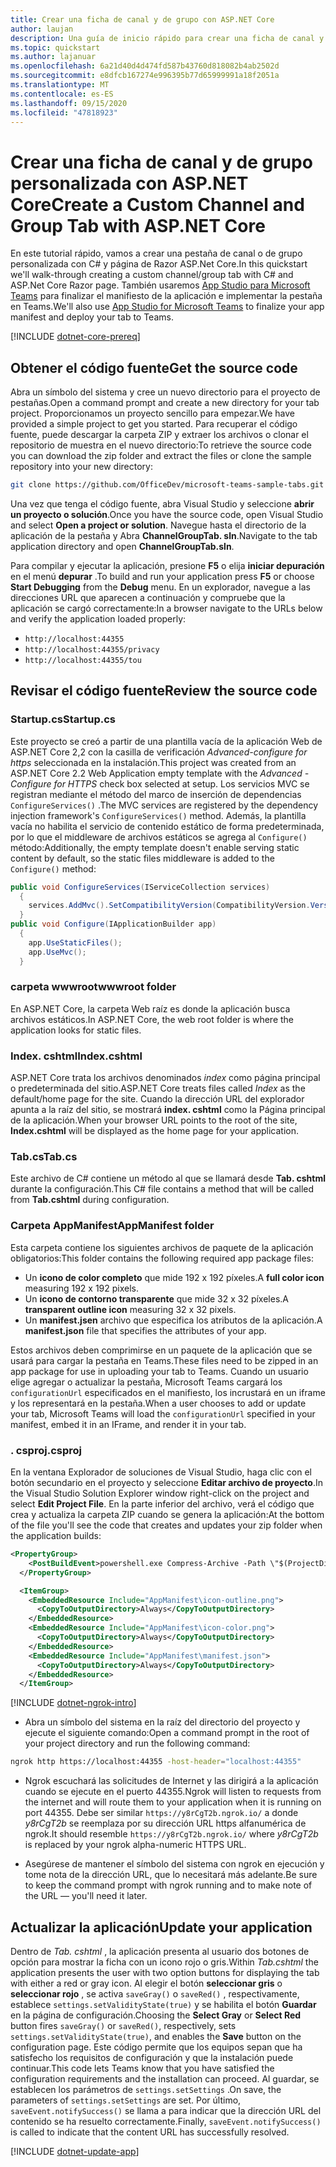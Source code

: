 ```yaml
---
title: Crear una ficha de canal y de grupo con ASP.NET Core
author: laujan
description: Una guía de inicio rápido para crear una ficha de canal y de grupo personalizada con ASP.NET Core.
ms.topic: quickstart
ms.author: lajanuar
ms.openlocfilehash: 6a21d40d4d474fd587b43760d818082b4ab2502d
ms.sourcegitcommit: e8dfcb167274e996395b77d65999991a18f2051a
ms.translationtype: MT
ms.contentlocale: es-ES
ms.lasthandoff: 09/15/2020
ms.locfileid: "47818923"
---
```

# <a name="create-a-custom-channel-and-group-tab-with-aspnet-core"></a><span data-ttu-id="ccfcd-103">Crear una ficha de canal y de grupo personalizada con ASP.NET Core</span><span class="sxs-lookup"><span data-stu-id="ccfcd-103">Create a Custom Channel and Group Tab with ASP.NET Core</span></span>

<span data-ttu-id="ccfcd-104">En este tutorial rápido, vamos a crear una pestaña de canal o de grupo personalizada con C# y página de Razor ASP.Net Core.</span><span class="sxs-lookup"><span data-stu-id="ccfcd-104">In this quickstart we'll walk-through creating a custom channel/group tab with C# and ASP.Net Core Razor page.</span></span> <span data-ttu-id="ccfcd-105">También usaremos [App Studio para Microsoft Teams](~/concepts/build-and-test/app-studio-overview.md) para finalizar el manifiesto de la aplicación e implementar la pestaña en Teams.</span><span class="sxs-lookup"><span data-stu-id="ccfcd-105">We'll also use [App Studio for Microsoft Teams](~/concepts/build-and-test/app-studio-overview.md) to finalize your app manifest and deploy your tab to Teams.</span></span>

[!INCLUDE [dotnet-core-prereq](~/includes/tabs/dotnet-core-prereq.md)]

## <a name="get-the-source-code"></a><span data-ttu-id="ccfcd-106">Obtener el código fuente</span><span class="sxs-lookup"><span data-stu-id="ccfcd-106">Get the source code</span></span>

<span data-ttu-id="ccfcd-107">Abra un símbolo del sistema y cree un nuevo directorio para el proyecto de pestañas.</span><span class="sxs-lookup"><span data-stu-id="ccfcd-107">Open a command prompt and create a new directory for your tab project.</span></span> <span data-ttu-id="ccfcd-108">Proporcionamos un proyecto sencillo para empezar.</span><span class="sxs-lookup"><span data-stu-id="ccfcd-108">We have provided a simple project to get you started.</span></span> <span data-ttu-id="ccfcd-109">Para recuperar el código fuente, puede descargar la carpeta ZIP y extraer los archivos o clonar el repositorio de muestra en el nuevo directorio:</span><span class="sxs-lookup"><span data-stu-id="ccfcd-109">To retrieve the source code you can download the zip folder and extract the files or clone the sample repository into your new directory:</span></span>

```bash
git clone https://github.com/OfficeDev/microsoft-teams-sample-tabs.git
```

<span data-ttu-id="ccfcd-110">Una vez que tenga el código fuente, abra Visual Studio y seleccione **abrir un proyecto o solución**.</span><span class="sxs-lookup"><span data-stu-id="ccfcd-110">Once you have the source code, open Visual Studio and select **Open a project or solution**.</span></span> <span data-ttu-id="ccfcd-111">Navegue hasta el directorio de la aplicación de la pestaña y Abra **ChannelGroupTab. sln**.</span><span class="sxs-lookup"><span data-stu-id="ccfcd-111">Navigate to the tab application directory and open **ChannelGroupTab.sln**.</span></span>

<span data-ttu-id="ccfcd-112">Para compilar y ejecutar la aplicación, presione **F5** o elija **iniciar depuración** en el menú **depurar** .</span><span class="sxs-lookup"><span data-stu-id="ccfcd-112">To build and run your application press **F5** or choose **Start Debugging** from the **Debug** menu.</span></span> <span data-ttu-id="ccfcd-113">En un explorador, navegue a las direcciones URL que aparecen a continuación y compruebe que la aplicación se cargó correctamente:</span><span class="sxs-lookup"><span data-stu-id="ccfcd-113">In a browser navigate to the URLs below and verify the application loaded properly:</span></span>

- `http://localhost:44355`
- `http://localhost:44355/privacy`
- `http://localhost:44355/tou`

## <a name="review-the-source-code"></a><span data-ttu-id="ccfcd-114">Revisar el código fuente</span><span class="sxs-lookup"><span data-stu-id="ccfcd-114">Review the source code</span></span>

### <a name="startupcs"></a><span data-ttu-id="ccfcd-115">Startup.cs</span><span class="sxs-lookup"><span data-stu-id="ccfcd-115">Startup.cs</span></span>

<span data-ttu-id="ccfcd-116">Este proyecto se creó a partir de una plantilla vacía de la aplicación Web de ASP.NET Core 2,2 con la casilla de verificación *Advanced-configure for https* seleccionada en la instalación.</span><span class="sxs-lookup"><span data-stu-id="ccfcd-116">This project was created from an ASP.NET Core 2.2 Web Application empty template with the *Advanced - Configure for HTTPS* check box selected at setup.</span></span> <span data-ttu-id="ccfcd-117">Los servicios MVC se registran mediante el método del marco de inserción de dependencias `ConfigureServices()` .</span><span class="sxs-lookup"><span data-stu-id="ccfcd-117">The MVC services are registered by the dependency injection framework's `ConfigureServices()` method.</span></span> <span data-ttu-id="ccfcd-118">Además, la plantilla vacía no habilita el servicio de contenido estático de forma predeterminada, por lo que el middleware de archivos estáticos se agrega al `Configure()` método:</span><span class="sxs-lookup"><span data-stu-id="ccfcd-118">Additionally, the empty template doesn't enable serving static content by default, so the static files middleware is added to the `Configure()` method:</span></span>

```csharp
public void ConfigureServices(IServiceCollection services)
  {
    services.AddMvc().SetCompatibilityVersion(CompatibilityVersion.Version_2_2);
  }
public void Configure(IApplicationBuilder app)
  {
    app.UseStaticFiles();
    app.UseMvc();
  }
```

### <a name="wwwroot-folder"></a><span data-ttu-id="ccfcd-119">carpeta wwwroot</span><span class="sxs-lookup"><span data-stu-id="ccfcd-119">wwwroot folder</span></span>

<span data-ttu-id="ccfcd-120">En ASP.NET Core, la carpeta Web raíz es donde la aplicación busca archivos estáticos.</span><span class="sxs-lookup"><span data-stu-id="ccfcd-120">In ASP.NET Core, the web root folder is where the application looks for static files.</span></span>

### <a name="indexcshtml"></a><span data-ttu-id="ccfcd-121">Index. cshtml</span><span class="sxs-lookup"><span data-stu-id="ccfcd-121">Index.cshtml</span></span>

<span data-ttu-id="ccfcd-122">ASP.NET Core trata los archivos denominados *index* como página principal o predeterminada del sitio.</span><span class="sxs-lookup"><span data-stu-id="ccfcd-122">ASP.NET Core treats files called *Index* as the default/home page for the site.</span></span> <span data-ttu-id="ccfcd-123">Cuando la dirección URL del explorador apunta a la raíz del sitio, se mostrará **index. cshtml** como la Página principal de la aplicación.</span><span class="sxs-lookup"><span data-stu-id="ccfcd-123">When your browser URL points to the root of the site, **Index.cshtml** will be displayed as the home page for your application.</span></span>

### <a name="tabcs"></a><span data-ttu-id="ccfcd-124">Tab.cs</span><span class="sxs-lookup"><span data-stu-id="ccfcd-124">Tab.cs</span></span>

<span data-ttu-id="ccfcd-125">Este archivo de C# contiene un método al que se llamará desde **Tab. cshtml** durante la configuración.</span><span class="sxs-lookup"><span data-stu-id="ccfcd-125">This C# file contains a method that will be called from **Tab.cshtml** during configuration.</span></span>

### <a name="appmanifest-folder"></a><span data-ttu-id="ccfcd-126">Carpeta AppManifest</span><span class="sxs-lookup"><span data-stu-id="ccfcd-126">AppManifest folder</span></span>

<span data-ttu-id="ccfcd-127">Esta carpeta contiene los siguientes archivos de paquete de la aplicación obligatorios:</span><span class="sxs-lookup"><span data-stu-id="ccfcd-127">This folder contains the following required app package files:</span></span>

- <span data-ttu-id="ccfcd-128">Un **icono de color completo** que mide 192 x 192 píxeles.</span><span class="sxs-lookup"><span data-stu-id="ccfcd-128">A **full color icon** measuring 192 x 192 pixels.</span></span>
- <span data-ttu-id="ccfcd-129">Un **icono de contorno transparente** que mide 32 x 32 píxeles.</span><span class="sxs-lookup"><span data-stu-id="ccfcd-129">A **transparent outline icon** measuring 32 x 32 pixels.</span></span>
- <span data-ttu-id="ccfcd-130">Un **manifest.jsen** archivo que especifica los atributos de la aplicación.</span><span class="sxs-lookup"><span data-stu-id="ccfcd-130">A **manifest.json** file that specifies the attributes of your app.</span></span>

<span data-ttu-id="ccfcd-131">Estos archivos deben comprimirse en un paquete de la aplicación que se usará para cargar la pestaña en Teams.</span><span class="sxs-lookup"><span data-stu-id="ccfcd-131">These files need to be zipped in an app package for use in uploading your tab to Teams.</span></span> <span data-ttu-id="ccfcd-132">Cuando un usuario elige agregar o actualizar la pestaña, Microsoft Teams cargará los `configurationUrl` especificados en el manifiesto, los incrustará en un iframe y los representará en la pestaña.</span><span class="sxs-lookup"><span data-stu-id="ccfcd-132">When a user chooses to add or update your tab, Microsoft Teams will load the `configurationUrl` specified in your manifest, embed it in an IFrame, and render it in your tab.</span></span>

### <a name="csproj"></a><span data-ttu-id="ccfcd-133">. csproj</span><span class="sxs-lookup"><span data-stu-id="ccfcd-133">.csproj</span></span>

<span data-ttu-id="ccfcd-134">En la ventana Explorador de soluciones de Visual Studio, haga clic con el botón secundario en el proyecto y seleccione **Editar archivo de proyecto**.</span><span class="sxs-lookup"><span data-stu-id="ccfcd-134">In the Visual Studio Solution Explorer window right-click on the project and select **Edit Project File**.</span></span> <span data-ttu-id="ccfcd-135">En la parte inferior del archivo, verá el código que crea y actualiza la carpeta ZIP cuando se genera la aplicación:</span><span class="sxs-lookup"><span data-stu-id="ccfcd-135">At the bottom of the file you'll see the code that creates and updates your zip folder when the application builds:</span></span>

```xml
<PropertyGroup>
    <PostBuildEvent>powershell.exe Compress-Archive -Path \"$(ProjectDir)AppManifest\*\" -DestinationPath \"$(TargetDir)tab.zip\" -Force</PostBuildEvent>
  </PropertyGroup>

  <ItemGroup>
    <EmbeddedResource Include="AppManifest\icon-outline.png">
      <CopyToOutputDirectory>Always</CopyToOutputDirectory>
    </EmbeddedResource>
    <EmbeddedResource Include="AppManifest\icon-color.png">
      <CopyToOutputDirectory>Always</CopyToOutputDirectory>
    </EmbeddedResource>
    <EmbeddedResource Include="AppManifest\manifest.json">
      <CopyToOutputDirectory>Always</CopyToOutputDirectory>
    </EmbeddedResource>
  </ItemGroup>
```

[!INCLUDE [dotnet-ngrok-intro](~/includes/tabs/dotnet-ngrok-intro.md)]

- <span data-ttu-id="ccfcd-136">Abra un símbolo del sistema en la raíz del directorio del proyecto y ejecute el siguiente comando:</span><span class="sxs-lookup"><span data-stu-id="ccfcd-136">Open a command prompt in the root of your project directory and run the following command:</span></span>

```bash
ngrok http https://localhost:44355 -host-header="localhost:44355"
```

- <span data-ttu-id="ccfcd-137">Ngrok escuchará las solicitudes de Internet y las dirigirá a la aplicación cuando se ejecute en el puerto 44355.</span><span class="sxs-lookup"><span data-stu-id="ccfcd-137">Ngrok will listen to requests from the internet and will route them to your application when it is running on port 44355.</span></span> <span data-ttu-id="ccfcd-138">Debe ser similar `https://y8rCgT2b.ngrok.io/` a donde *y8rCgT2b* se reemplaza por su dirección URL https alfanumérica de ngrok.</span><span class="sxs-lookup"><span data-stu-id="ccfcd-138">It should resemble `https://y8rCgT2b.ngrok.io/` where *y8rCgT2b* is replaced by your ngrok alpha-numeric HTTPS URL.</span></span>

- <span data-ttu-id="ccfcd-139">Asegúrese de mantener el símbolo del sistema con ngrok en ejecución y tome nota de la dirección URL, que lo necesitará más adelante.</span><span class="sxs-lookup"><span data-stu-id="ccfcd-139">Be sure to keep the command prompt with ngrok running and to make note of the URL — you'll need it later.</span></span>

## <a name="update-your-application"></a><span data-ttu-id="ccfcd-140">Actualizar la aplicación</span><span class="sxs-lookup"><span data-stu-id="ccfcd-140">Update your application</span></span>

<span data-ttu-id="ccfcd-141">Dentro de *Tab. cshtml* , la aplicación presenta al usuario dos botones de opción para mostrar la ficha con un icono rojo o gris.</span><span class="sxs-lookup"><span data-stu-id="ccfcd-141">Within *Tab.cshtml* the application presents the user with two option buttons for displaying the tab with either a red or gray icon.</span></span> <span data-ttu-id="ccfcd-142">Al elegir el botón **seleccionar gris** o **seleccionar rojo** , se activa `saveGray()` o `saveRed()` , respectivamente, establece `settings.setValidityState(true)` y se habilita el botón **Guardar** en la página de configuración.</span><span class="sxs-lookup"><span data-stu-id="ccfcd-142">Choosing the **Select Gray** or **Select Red** button fires `saveGray()` or `saveRed()`, respectively, sets `settings.setValidityState(true)`, and enables the **Save** button on the configuration page.</span></span> <span data-ttu-id="ccfcd-143">Este código permite que los equipos sepan que ha satisfecho los requisitos de configuración y que la instalación puede continuar.</span><span class="sxs-lookup"><span data-stu-id="ccfcd-143">This code lets Teams know that you have satisfied the configuration requirements and the installation can proceed.</span></span> <span data-ttu-id="ccfcd-144">Al guardar, se establecen los parámetros de `settings.setSettings` .</span><span class="sxs-lookup"><span data-stu-id="ccfcd-144">On save, the parameters of `settings.setSettings` are set.</span></span> <span data-ttu-id="ccfcd-145">Por último, `saveEvent.notifySuccess()` se llama a para indicar que la dirección URL del contenido se ha resuelto correctamente.</span><span class="sxs-lookup"><span data-stu-id="ccfcd-145">Finally, `saveEvent.notifySuccess()` is called to indicate that the content URL has successfully resolved.</span></span>

[!INCLUDE [dotnet-update-app](~/includes/tabs/dotnet-update-chan-grp-app.md)]

